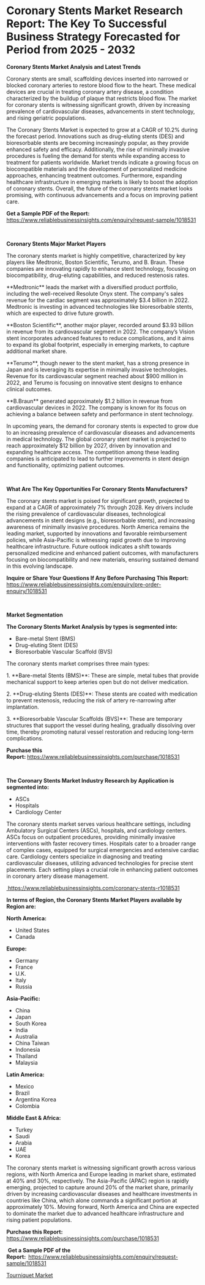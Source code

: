 <p><h1>Coronary Stents Market Research Report: The Key To Successful Business Strategy Forecasted for Period from 2025 - 2032</h1></p><p><strong>Coronary Stents Market Analysis and Latest Trends</strong></p>
<p><p>Coronary stents are small, scaffolding devices inserted into narrowed or blocked coronary arteries to restore blood flow to the heart. These medical devices are crucial in treating coronary artery disease, a condition characterized by the buildup of plaque that restricts blood flow. The market for coronary stents is witnessing significant growth, driven by increasing prevalence of cardiovascular diseases, advancements in stent technology, and rising geriatric populations. </p><p>The Coronary Stents Market is expected to grow at a CAGR of 10.2% during the forecast period. Innovations such as drug-eluting stents (DES) and bioresorbable stents are becoming increasingly popular, as they provide enhanced safety and efficacy. Additionally, the rise of minimally invasive procedures is fueling the demand for stents while expanding access to treatment for patients worldwide. Market trends indicate a growing focus on biocompatible materials and the development of personalized medicine approaches, enhancing treatment outcomes. Furthermore, expanding healthcare infrastructure in emerging markets is likely to boost the adoption of coronary stents. Overall, the future of the coronary stents market looks promising, with continuous advancements and a focus on improving patient care.</p></p>
<p><strong>Get a Sample PDF of the Report:&nbsp;</strong> <a href="https://www.reliablebusinessinsights.com/enquiry/request-sample/1018531?utm_campaign=2446&utm_medium=2&utm_source=Github&utm_content=ia&utm_term=04032025&utm_id=coronary-stents">https://www.reliablebusinessinsights.com/enquiry/request-sample/1018531</a></p>
<p>&nbsp;</p>
<p><strong>Coronary Stents Major Market Players</strong></p>
<p><p>The coronary stents market is highly competitive, characterized by key players like Medtronic, Boston Scientific, Terumo, and B. Braun. These companies are innovating rapidly to enhance stent technology, focusing on biocompatibility, drug-eluting capabilities, and reduced restenosis rates.</p><p>**Medtronic** leads the market with a diversified product portfolio, including the well-received Resolute Onyx stent. The company's sales revenue for the cardiac segment was approximately $3.4 billion in 2022. Medtronic is investing in advanced technologies like bioresorbable stents, which are expected to drive future growth.</p><p>**Boston Scientific**, another major player, recorded around $3.93 billion in revenue from its cardiovascular segment in 2022. The company’s Vision stent incorporates advanced features to reduce complications, and it aims to expand its global footprint, especially in emerging markets, to capture additional market share.</p><p>**Terumo**, though newer to the stent market, has a strong presence in Japan and is leveraging its expertise in minimally invasive technologies. Revenue for its cardiovascular segment reached about $900 million in 2022, and Terumo is focusing on innovative stent designs to enhance clinical outcomes.</p><p>**B.Braun** generated approximately $1.2 billion in revenue from cardiovascular devices in 2022. The company is known for its focus on achieving a balance between safety and performance in stent technology.</p><p>In upcoming years, the demand for coronary stents is expected to grow due to an increasing prevalence of cardiovascular diseases and advancements in medical technology. The global coronary stent market is projected to reach approximately $12 billion by 2027, driven by innovation and expanding healthcare access. The competition among these leading companies is anticipated to lead to further improvements in stent design and functionality, optimizing patient outcomes.</p></p>
<p>&nbsp;</p>
<p><strong>What Are The Key Opportunities For Coronary Stents Manufacturers?</strong></p>
<p><p>The coronary stents market is poised for significant growth, projected to expand at a CAGR of approximately 7% through 2028. Key drivers include the rising prevalence of cardiovascular diseases, technological advancements in stent designs (e.g., bioresorbable stents), and increasing awareness of minimally invasive procedures. North America remains the leading market, supported by innovations and favorable reimbursement policies, while Asia-Pacific is witnessing rapid growth due to improving healthcare infrastructure. Future outlook indicates a shift towards personalized medicine and enhanced patient outcomes, with manufacturers focusing on biocompatibility and new materials, ensuring sustained demand in this evolving landscape.</p></p>
<p><strong>Inquire or Share Your Questions If Any Before Purchasing This Report:</strong> <a href="https://www.reliablebusinessinsights.com/enquiry/pre-order-enquiry/1018531?utm_campaign=2446&utm_medium=2&utm_source=Github&utm_content=ia&utm_term=04032025&utm_id=coronary-stents">https://www.reliablebusinessinsights.com/enquiry/pre-order-enquiry/1018531</a></p>
<p>&nbsp;</p>
<p><strong>Market Segmentation</strong></p>
<p><strong>The Coronary Stents Market Analysis by types is segmented into:</strong></p>
<p><ul><li>Bare-metal Stent (BMS)</li><li>Drug-eluting Stent (DES)</li><li>Bioresorbable Vascular Scaffold (BVS)</li></ul></p>
<p><p>The coronary stents market comprises three main types: </p><p>1. **Bare-metal Stents (BMS)**: These are simple, metal tubes that provide mechanical support to keep arteries open but do not deliver medication.</p><p>2. **Drug-eluting Stents (DES)**: These stents are coated with medication to prevent restenosis, reducing the risk of artery re-narrowing after implantation.</p><p>3. **Bioresorbable Vascular Scaffolds (BVS)**: These are temporary structures that support the vessel during healing, gradually dissolving over time, thereby promoting natural vessel restoration and reducing long-term complications.</p></p>
<p><strong>Purchase this Report:&nbsp;</strong><a href="https://www.reliablebusinessinsights.com/purchase/1018531?utm_campaign=2446&utm_medium=2&utm_source=Github&utm_content=ia&utm_term=04032025&utm_id=coronary-stents">https://www.reliablebusinessinsights.com/purchase/1018531</a></p>
<p>&nbsp;</p>
<p><strong>The Coronary Stents Market Industry Research by Application is segmented into:</strong></p>
<p><ul><li>ASCs</li><li>Hospitals</li><li>Cardiology Center</li></ul></p>
<p><p>The coronary stents market serves various healthcare settings, including Ambulatory Surgical Centers (ASCs), hospitals, and cardiology centers. ASCs focus on outpatient procedures, providing minimally invasive interventions with faster recovery times. Hospitals cater to a broader range of complex cases, equipped for surgical emergencies and extensive cardiac care. Cardiology centers specialize in diagnosing and treating cardiovascular diseases, utilizing advanced technologies for precise stent placements. Each setting plays a crucial role in enhancing patient outcomes in coronary artery disease management.</p></p>
<p><a href="https://www.reliablebusinessinsights.com/coronary-stents-r1018531?utm_campaign=2446&utm_medium=2&utm_source=Github&utm_content=ia&utm_term=04032025&utm_id=coronary-stents">&nbsp;https://www.reliablebusinessinsights.com/coronary-stents-r1018531</a></p>
<p><strong>In terms of Region, the Coronary Stents Market Players available by Region are:</strong></p>
<p>
    <p> <strong> North America: </strong>
        <ul>
            <li>United States</li>
            <li>Canada</li>
        </ul>
        </p> 
    <p> <strong> Europe: </strong>
        <ul>
            <li>Germany</li>
            <li>France</li>
            <li>U.K.</li>
            <li>Italy</li>
            <li>Russia</li>
        </ul>
        </p> 
    <p> <strong> Asia-Pacific: </strong>
        <ul>
            <li>China</li>
            <li>Japan</li>
            <li>South Korea</li>
            <li>India</li>
            <li>Australia</li>
            <li>China Taiwan</li>
            <li>Indonesia</li>
            <li>Thailand</li>
            <li>Malaysia</li>
        </ul>
        </p> 
    <p> <strong> Latin America: </strong>
        <ul>
            <li>Mexico</li>
            <li>Brazil</li>
            <li>Argentina Korea</li>
            <li>Colombia</li>
        </ul>
        </p> 
    <p> <strong> Middle East & Africa: </strong>
        <ul>
            <li>Turkey</li>
            <li>Saudi</li>
            <li>Arabia</li>
            <li>UAE</li>
            <li>Korea</li>
        </ul>
    </p>
    </p>
<p><p>The coronary stents market is witnessing significant growth across various regions, with North America and Europe leading in market share, estimated at 40% and 30%, respectively. The Asia-Pacific (APAC) region is rapidly emerging, projected to capture around 20% of the market share, primarily driven by increasing cardiovascular diseases and healthcare investments in countries like China, which alone commands a significant portion at approximately 10%. Moving forward, North America and China are expected to dominate the market due to advanced healthcare infrastructure and rising patient populations.</p></p>
<p><strong>Purchase this Report: </strong><a href="https://www.reliablebusinessinsights.com/purchase/1018531?utm_campaign=2446&utm_medium=2&utm_source=Github&utm_content=ia&utm_term=04032025&utm_id=coronary-stents">https://www.reliablebusinessinsights.com/purchase/1018531</a></p>
<p>&nbsp;<strong>Get a Sample PDF of the Report:&nbsp;&nbsp;</strong><a href="https://www.reliablebusinessinsights.com/enquiry/request-sample/1018531?utm_campaign=2446&utm_medium=2&utm_source=Github&utm_content=ia&utm_term=04032025&utm_id=coronary-stents">https://www.reliablebusinessinsights.com/enquiry/request-sample/1018531</a></p>
<p><strong></strong></p>
<p><p><a href="https://github.com/triattwood9919/Market-Research-Report-List-1/blob/main/tourniquet-market.md?utm_campaign=2446&utm_medium=2&utm_source=Github&utm_content=ia&utm_term=04032025&utm_id=coronary-stents">Tourniquet Market</a></p></p>